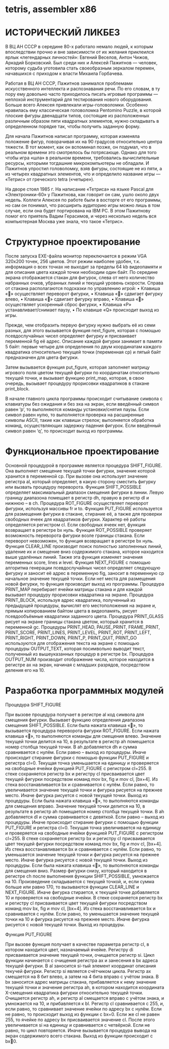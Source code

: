 # tetris, assembler x86

# ИСТОРИЧЕСКИЙ ЛИКБЕЗ

В ВЦ АН СССР в середине 80-х работало немало людей, к которым впоследствии прочно и вне зависимости от их желания приклеился ярлык «легендарных личностей»: Евгений Веселов, Антон Чижов, Аркадий Борковский. Был среди них и Алексей Пажитнов — человек, которому судьба уготовила стать своеобразным зеркалом перемен, начавшихся с приходом к власти Михаила Горбачева.

Работая в ВЦ АН СССР, Пажитнов занимался проблемами искусственного интеллекта и распознавания речи. По его словам, в ту пору ему довольно часто приходилось писать игровые программы — неплохой инструментарий для тестирования нового оборудования. Больше всего Алексея привлекали игры-головоломки. Особенно нравилась ему классическая головоломка Pentomino Puzzle, в которой плоские фигуры двенадцати типов, состоящие из расположенных различным образом пяти квадратных элементов, нужно складывать в определенном порядке так, чтобы получить заданную форму.

Для начала Пажитнов написал программу, которая изменяла положение фигур, поворачивая их на 90 градусов относительно центра тяжести. В тот момент, как он вспоминал позже, он подумал, что в реальном времени это смотрелось бы потрясающе. Однако для того чтобы игра «шла» в реальном времени, требовались вычислительные ресурсы, которыми тогдашние микрокомпьютеры не обладали. И Пажитнов упростил головоломку, взяв фигуры, состоящие не из пяти, а из четырех квадратных элементов, что и определило название игры — «Тетрис» от греческого tetra («четыре»).

На дворе стоял 1985 г. На написание «Тетриса» на языке Pascal для «Электроники-60» у Пажитнова, как говорит он сам, ушло около двух недель. Коллеги Алексея по работе были в восторге от его программы, но сам он понимал, что расширить аудиторию игры можно лишь в том случае, если она будет портирована на IBM PC. В этом Пажитнову помог его приятель Вадим Герасимов, и через несколько недель вся компьютерная Москва уже знала, что такое «Тетрис».

# Структурное проектирование

После запуска EXE-файла монитор переключается в режим VGA 320x200 точек, 256 цветов. Этот режим наиболее удобен, т.к. информация о всех точках не выходит за пределы 64 kb видеопамяти и для описания цвета каждой точки необходим один байт. По середине экрана отображается стакан для фигурок, слева от него количество набранных очков, убранных линий и текущий уровень скорости. Справа от стакана располагаются подсказки по управлению игрой:
•	Клавиша «» осуществляет переворот фигурки,
•	Клавиша «» сдвигает фигурку влево,
•	Клавиша «» сдвигает фигурку вправо,
•	Клавиша «» осуществляет ускоренный сброс фигурки,
•	Клавиша «P» устанавливает/снимает паузу,
•	По клавише «Q» происходит выход из игры.

Прежде, чем отобразить первую фигурку нужно выбрать её из семи разных, для этого вызывается функция next_figure, которая с помощью псевдослучайных чисел определяет фигурку и присваивает переменной fig её адрес. Описание каждой фигурки занимает в памяти 5 байт: первые четыре для определения по двум координатам каждого квадратика относительно текущей точки (переменная cp) и пятый байт предназначен для цвета фигурки.

Затем вызывается функция put_figure, которая заполняет матрицу игрового поля цветом текущей фигурки по координатам относительно текущей точки, и вызывает функцию print_map, которая, в свою очередь, вызывает процедуру прорисовки квадратиков в стакане print_block.

В начале главного цикла программы происходит считывание символа с клавиатуры без ожидания и без эха на экран, если введённый символ равен ‘p’, то выполняются команды установки/снятия паузы. Если символ равен нулю, то выполняется проверка на расширенные символы ASCII, такие как клавиши стрелок; выполняется обработка команд, осуществляющих задержку падения фигурок. Если введённый символ равен ‘q’, то происходит выход из программы.

# Функциональное проектирование
Основной процедурой в программе является процедура SHIFT_FIGURE. Она выполняет смещение текущей точки фигурки, значение которой хранится в переменной cp. При вызове она использует значение регистра al, который определяет, в какую сторону сместить фигурку или вызвать процедуру переворота.
Функция SHIFT_POSSIBLE определяет максимальный диапазон смещения фигурки в линии. Левую границу диапазона помещает в регистр dh, правую в регистр dl и нижнюю – в ch.
Процедура ROT_FIGURE осуществляет переворот фигурки, используя массивы fr и to.
Функция PUT_FIGURE используется для размещения фигурки в стакане, стирание её, а также для проверки свободных ячеек для квадратиков фигурки. Характер её работы определяется регистром cl. Если свободных ячеек нет, функция возвращает в регистре bx нуль.
Функция ROT_POSSIBLE проверяет возможность переворота фигурки возле границы стакана. Если переворот невозможен, то функция возвращает в регистре bx нуль.
Функция CLEAR_LINE производит поиск полностью заполненных линий, удаление их и смещение вниз содержимого стакана, которое находится выше удалённых линий. Также эта функция изменяет значения переменных score, lines и level.
Функция NEXT_FIGURE с помощью алгоритма генерации псевдослучайных чисел определяет следующую фигурку и заносит её адрес в переменную fig, заносит в переменную cp начальное значение текущей точки. Если нет места для размещения новой фигурки, то функция производит выход из программы.
Процедура PRINT_MAP перебирает ячейки матрицы стакана и для каждой вызывает процедуру прорисовки квадратика на экране.
Процедура PRINT_BLOCK, используя адрес квадратика, полученный из предыдущей процедуры, вычислят его местоположения на экране и, прямым копированием байтом цвета в видеопамять, рисует псевдообъёмные квадратики заданного цвета.
Процедура PRINT_GLASS рисует на экране границы стакана цветом, который хранится в переменной gc.
Процедуры PRINT_HEAD, PAUSE_PRINT, FRAME_PRINT, PRINT_SCORE, PRINT_LINES, PRINT_LEVEL, PRINT_ROT, PRINT_LEFT, PRINT_RIGHT, PRINT_DOWN, PRINT_P, PRINT_QUIT, PRINT_GO используются для отображения текста на экране с помощью процедуры OUTPUT_TEXT, которая посимвольно выводит текст, полученный из вышеуказанных процедур в регистре bx.
Процедура OUTPUT_NUM производит отображение числа, которое находится в регистре ax на экран, начиная с младших разрядов, посредством деления его на 10.

# Разработка программных модулей

Процедура SHIFT_FIGURE
	
При вызове процедура получает в регистре al код символа для смещения фигурки. Вызывает функцию определения диапазона смещения SHIFT_POSSIBLE.
Если была нажата клавиша «», то вызывается процедура переворота фигурки ROT_FIGURE.
Если нажата клавиша «», то выполняются команды для смещения влево. Значение текущей точки делится на 10, в результате в регистр ah помещается номер столбца текущей точки. В ah добавляется dh и сумма сравнивается с нулём. Если равно – выход из процедуры. Иначе происходит стирание фигурки с помощью функции PUT_FIGURE и регистра cl=0. Текущая точка уменьшается на единицу и проверяется на свободные ячейки функцией PUT_FIGURE с регистром cl=255. В стеке сохраняется регистр bx и регистру cl присваивается цвет текущей фигурки посредством команд mov bx, fig и mov cl, [bx+4]. Из стека восстанавливается bx и сравнивается с нулём. Если равно, то увеличивается значение текущей точки и фигурка рисуется на прежнее место. Иначе фигурка рисуется с новой текущей точки. Выход из процедуры.
Если была нажата клавиша «», то выполняются команды для смещения вправо. Значение текущей точки делится на 10, в результате в регистр ah помещается номер столбца текущей точки. В ah добавляется dl и сумма сравнивается с девяткой. Если равно – выход из процедуры. Иначе происходит стирание фигурки с помощью функции PUT_FIGURE и регистра cl=0. Текущая точка увеличивается на единицу и проверяется на свободные ячейки функцией PUT_FIGURE с регистром cl=255. В стеке сохраняется регистр bx и регистру cl присваивается цвет текущей фигурки посредством команд mov bx, fig и mov cl, [bx+4]. Из стека восстанавливается bx и сравнивается с нулём. Если равно, то уменьшается значение текущей точки и фигурка рисуется на прежнее место. Иначе фигурка рисуется с новой текущей точки. Выход из процедуры.
Если была нажата клавиша «», то выполняются команды для смещения вниз. Размер фигурки снизу, который находится в регистре ch после выполнения функции SHIFT_POSSIBLE, умножается на 10. Произведение складывается с текущей точкой, и, если сумма больше или равно 170, то вызываются функции CLEAR_LINE и NEXT_FIGURE. Иначе фигурка стирается, к текущей точке добавляется 10 и проверяется на свободные ячейки. В стеке сохраняется регистр bx и регистру cl присваивается цвет текущей фигурки посредством команд mov bx, fig и mov cl, [bx+4]. Из стека восстанавливается bx и сравнивается с нулём. Если равно, то уменьшается значение текущей точки на 10 и фигурка рисуется на прежнее место. Иначе фигурка рисуется с новой текущей точки. Выход из процедуры.

Функция PUT_FIGURE

При вызове функция получает в качестве параметра регистр cl, в котором находится цвет, назначаемый ячейке. Регистру di присваивается значение текущей точки, очищается регистр si.
Цикл функции начинается с очищения регистра ax и занесения в bx адреса текущей фигурки. В al заносится si-тый элемент координат описания текучей фигурки. Регистр si является счётчиком цикла. Регистр ax смещается на 8 бит влево, а затем на 4 бита вправо с учётом знака. В bx заносится адрес матрицы стакана, прибавляется к нему значение текущей точки и значение регистра ah, в котором находится координата X-смещения квадратика фигурки относительно текущей точки. Очищается регистр ah, и регистр al смещается вправо с учётом знака, и умножается на 10, и прибавляется к bl. Регистр cl сравнивается с 255, и, если равно, то сравнивает значение ячейки по адресу bx с нулём. Если не равно, то происходит выход из функции с bx=0.
Если же cl не равен 255, то ячейке по адресу bx присваивается значение cl. После этого увеличивается si на единицу и сравнивается с четвёркой. Если не равно, то цикл повторяется. Иначе вызывается процедура вывода на экран содержимого всего стакана. Выход из функции происходит с bx0.
